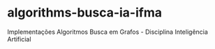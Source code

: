 # algorithms-busca-ia-ifma
Implementações Algoritmos Busca em Grafos - Disciplina Inteligência Artificial
